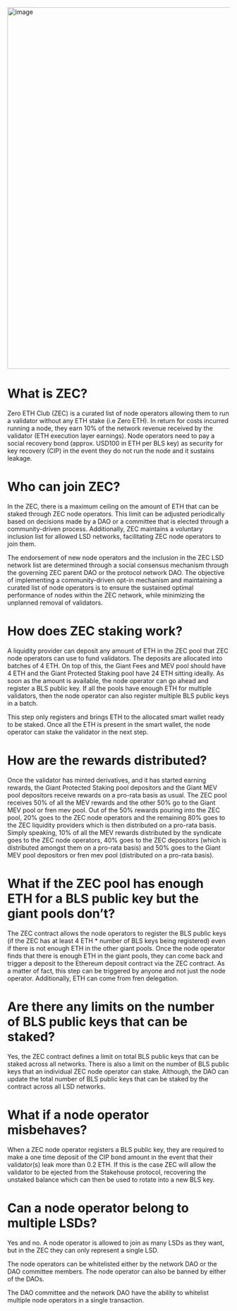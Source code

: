 <img width="819" alt="image" src="https://github.com/stakehouse-dev/zec-alpha/assets/102478146/60251d2e-2237-488c-8dab-4c85f1178e7b">

# What is ZEC?
Zero ETH Club (ZEC) is a curated list of node operators allowing them to run a validator without any ETH stake (i.e Zero ETH). In return for costs incurred running a node, they earn 10% of the network revenue received by the validator (ETH execution layer earnings). Node operators need to pay a social recovery bond (approx. USD100 in ETH per BLS key) as security for key recovery (CIP) in the event they do not run the node and it sustains leakage.

# Who can join ZEC?
In the ZEC, there is a maximum ceiling on the amount of ETH that can be staked through ZEC node operators. This limit can be adjusted periodically based on decisions made by a DAO or a committee that is elected through a community-driven process. Additionally, ZEC maintains a voluntary inclusion list for allowed LSD networks, facilitating ZEC node operators to join them.

The endorsement of new node operators and the inclusion in the ZEC LSD network list are determined through a social consensus mechanism through the governing ZEC parent DAO or the protocol network DAO. The objective of implementing a community-driven opt-in mechanism and maintaining a curated list of node operators is to ensure the sustained optimal performance of nodes within the ZEC network, while minimizing the unplanned removal of validators.

# How does ZEC staking work?
A liquidity provider can deposit any amount of ETH in the ZEC pool that ZEC node operators can use to fund validators. The deposits are allocated into batches of 4 ETH. On top of this, the Giant Fees and MEV pool should have 4 ETH and the Giant Protected Staking pool have 24 ETH sitting ideally. As soon as the amount is available, the node operator can go ahead and register a BLS public key. If all the pools have enough ETH for multiple validators, then the node operator can also register multiple BLS public keys in a batch.

This step only registers and brings ETH to the allocated smart wallet ready to be staked. Once all the ETH is present in the smart wallet, the node operator can stake the validator in the next step.

# How are the rewards distributed?
Once the validator has minted derivatives, and it has started earning rewards, the Giant Protected Staking pool depositors and the Giant MEV pool depositors receive rewards on a pro-rata basis as usual. 
The ZEC pool receives 50% of all the MEV rewards and the other 50% go to the Giant MEV pool or fren mev pool. Out of the 50% rewards pouring into the ZEC pool, 20% goes to the ZEC node operators and the remaining 80% goes to the ZEC liquidity providers which is then distributed on a pro-rata basis. Simply speaking, 10% of all the MEV rewards distributed by the syndicate goes to the ZEC node operators, 40% goes to the ZEC depositors (which is distributed amongst them on a pro-rata basis) and 50% goes to the Giant MEV pool depositors or fren mev pool (distributed on a pro-rata basis).

# What if the ZEC pool has enough ETH for a BLS public key but the giant pools don’t?
The ZEC contract allows the node operators to register the BLS public keys (if the ZEC has at least 4 ETH * number of BLS keys being registered) even if there is not enough ETH in the other giant pools. Once the node operator finds that there is enough ETH in the giant pools, they can come back and trigger a deposit to the Ethereum deposit contract via the ZEC contract. As a matter of fact, this step can be triggered by anyone and not just the node operator. Additionally, ETH can come from fren delegation.

# Are there any limits on the number of BLS public keys that can be staked?
Yes, the ZEC contract defines a limit on total BLS public keys that can be staked across all networks. There is also a limit on the number of BLS public keys that an individual ZEC node operator can stake. Although, the DAO can update the total number of BLS public keys that can be staked by the contract across all LSD networks.

# What if a node operator misbehaves?
When a ZEC node operator registers a BLS public key, they are required to make a one time deposit of the CIP bond amount in the event that their validator(s) leak more than 0.2 ETH. If this is the case ZEC will allow the validator to be ejected from the Stakehouse protocol, recovering the unstaked balance which can then be used to rotate into a new BLS key.

# Can a node operator belong to multiple LSDs?
Yes and no. A node operator is allowed to join as many LSDs as they want, but in the ZEC they can only represent a single LSD.

The node operators can be whitelisted either by the network DAO or the DAO committee members. The node operator can also be banned by either of the DAOs.

The DAO committee and the network DAO have the ability to whitelist multiple node operators in a single transaction.
